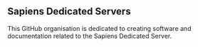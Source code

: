 ## Sapiens Dedicated Servers
This GitHub organisation is dedicated to creating software and documentation related to the Sapiens Dedicated Server. 
